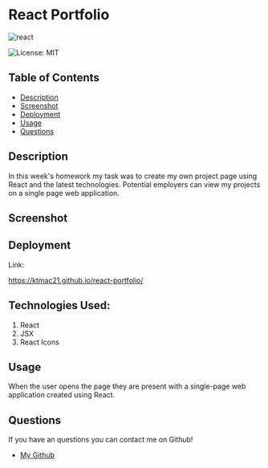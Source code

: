 # React Portfolio 

![react](https://user-images.githubusercontent.com/83046421/138500819-1c06b48b-d5f5-424f-80ea-e21befd8f9f1.png)


![License: MIT](https://img.shields.io/badge/License-MIT-yellow.svg)
​
## Table of Contents

* [Description](#Description)
* [Screenshot](#Screenshot)
* [Deployment](#Deployment)
* [Usage](#Usage)
* [Questions](#Questions)
​

## Description

In this week's homework my task was to create my own project page using React and the latest technologies. Potential employers can view my projects on a single page web application. 


## Screenshot





## Deployment

Link:

https://ktmac21.github.io/react-portfolio/

## Technologies Used:

1. React
2. JSX
3. React Icons



## Usage

When the user opens the page they are present with a single-page web application created using React.

## Questions

If you have an questions you can contact me on Github!

- [My Github](https://github.com/ktmac21) 
